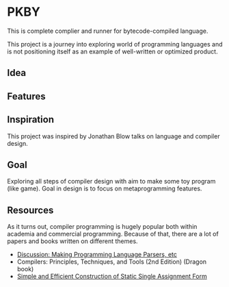# PKBY

This is complete complier and runner for bytecode-compiled language.

This project is a journey into exploring world of programming languages and is not positioning itself as an example of well-written or optimized product. 

## Idea


## Features


## Inspiration

This project was inspired by Jonathan Blow talks on language and compiler design.

## Goal

Exploring all steps of compiler design with aim to make some toy program (like game).
Goal in design is to focus on metaprogramming features.

## Resources

As it turns out, compiler programming is hugely popular both within academia and commercial programming.
Because of that, there are a lot of papers and books written on different themes.

* [Discussion: Making Programming Language Parsers, etc](https://youtu.be/MnctEW1oL-E)
* Compilers: Principles, Techniques, and Tools (2nd Edition) (Dragon book)
* [Simple and Efficient Construction of Static Single Assignment Form](https://pp.info.uni-karlsruhe.de/uploads/publikationen/braun13cc.pdf)